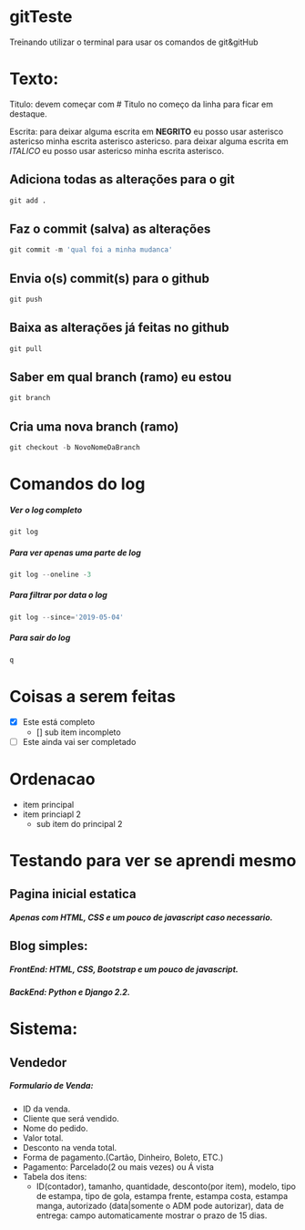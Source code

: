 # gitTeste
Treinando utilizar o terminal para usar os comandos de git&amp;gitHub

# Texto:

Titulo: devem começar com # Titulo no começo da linha para ficar em destaque.

Escrita: para deixar alguma escrita em **NEGRITO** eu posso usar
asterisco astericso minha escrita asterisco astericso.  para deixar alguma escrita em *ITALICO* eu posso usar
astericso minha escrita asterisco.

## Adiciona todas as alterações para o git
```python
git add .
```

## Faz o commit (salva) as alterações
```python
git commit -m 'qual foi a minha mudanca'
```

## Envia o(s) commit(s) para o github
```python
git push
```

## Baixa as alterações já feitas no github
```python
git pull
```

## Saber em qual branch (ramo) eu estou
```python
git branch
```

## Cria uma nova branch (ramo)
```python
git checkout -b NovoNomeDaBranch
```
# Comandos do log

##### Ver o log completo
```python
git log
```
##### Para ver apenas uma parte de log
```python
git log --oneline -3
```

##### Para filtrar por data o log
```python
git log --since='2019-05-04'
```

##### Para sair do log
```python
q
```

# Coisas a serem feitas

- [x] Este está completo
  - [] sub item incompleto
- [ ] Este ainda vai ser completado

# Ordenacao
- item principal
- item princiapl 2
  - sub item do principal 2

# Testando para ver se aprendi mesmo

## Pagina inicial estatica
##### Apenas com HTML, CSS e um pouco de javascript caso necessario.
## Blog simples:
##### **FrontEnd**: HTML, CSS, Bootstrap e um pouco de javascript.
##### **BackEnd**: Python e Django 2.2.

# Sistema:
## Vendedor
##### Formulario de Venda:
- ID da venda.
- Cliente que será vendido.
- Nome do pedido.
- Valor total.
- Desconto na venda total.
- Forma de pagamento.(Cartão, Dinheiro, Boleto, ETC.)
- Pagamento: Parcelado(2 ou mais vezes) ou Á vista
- Tabela dos itens:
  - ID(contador), tamanho, quantidade, desconto(por item), modelo, tipo de estampa, tipo de gola, estampa frente, estampa costa, estampa manga, autorizado (data|somente o ADM pode autorizar), data de entrega: campo automaticamente mostrar o prazo de 15 dias.
			
